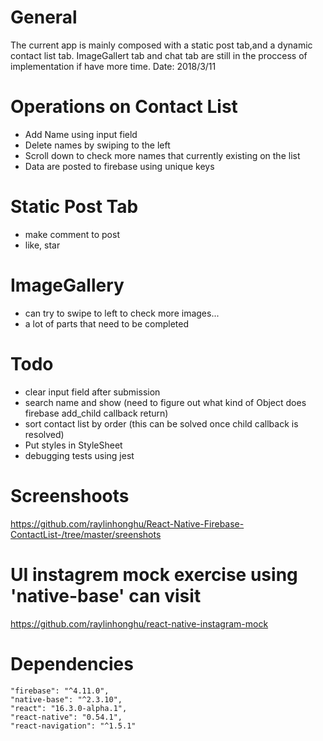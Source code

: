 # General
The current app is mainly composed with a static post tab,and a dynamic contact list tab.
ImageGallert tab and chat tab are still in the proccess of implementation if have more time.
Date: 2018/3/11

# Operations on Contact List
- Add Name using input field
- Delete names by swiping to the left
- Scroll down to check more names that currently existing on the list 
- Data are posted to firebase using unique keys 

# Static Post Tab
- make comment to post
- like, star

# ImageGallery
- can try to swipe to left to check more images...
- a lot of parts that need to be completed

# Todo
- clear input field after submission 
- search name and show (need to figure out what kind of Object does firebase add_child callback return)
- sort contact list by order (this can be solved once child callback is resolved)
- Put styles in StyleSheet
- debugging tests using jest

# Screenshoots 
https://github.com/raylinhonghu/React-Native-Firebase-ContactList-/tree/master/sreenshots

# UI instagrem mock exercise using 'native-base' can visit
https://github.com/raylinhonghu/react-native-instagram-mock

# Dependencies 
    "firebase": "^4.11.0",
    "native-base": "^2.3.10",
    "react": "16.3.0-alpha.1",
    "react-native": "0.54.1",
    "react-navigation": "^1.5.1"
